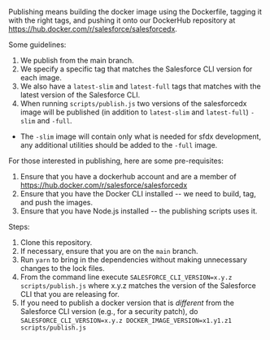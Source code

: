Publishing means building the docker image using the Dockerfile, tagging it with
the right tags, and pushing it onto our DockerHub repository at
https://hub.docker.com/r/salesforce/salesforcedx.

Some guidelines:

1. We publish from the main branch.
1. We specify a specific tag that matches the Salesforce CLI version for each
   image.
1. We also have a `latest-slim` and `latest-full` tags that matches with the latest version of the Salesforce
   CLI.
1. When running `scripts/publish.js` two versions of the salesforcedx image will be published (in addition to `latest-slim` and `latest-full`) `-slim` and `-full`.

- The `-slim` image will contain only what is needed for sfdx development, any additional utilities should be added to the `-full` image.

For those interested in publishing, here are some pre-requisites:

1. Ensure that you have a dockerhub account and are a member of
   https://hub.docker.com/r/salesforce/salesforcedx
1. Ensure that you have the Docker CLI installed -- we need to build, tag, and
   push the images.
1. Ensure that you have Node.js installed -- the publishing scripts uses it.

Steps:

1. Clone this repository.
1. If necessary, ensure that you are on the `main` branch.
1. Run `yarn` to bring in the dependencies without making unnecessary changes to
   the lock files.
1. From the command line execute `SALESFORCE_CLI_VERSION=x.y.z scripts/publish.js` where x.y.z matches the version of the Salesforce CLI
   that you are releasing for.
1. If you need to publish a docker version that is _different_ from the
   Salesforce CLI version (e.g., for a security patch), do
   `SALESFORCE_CLI_VERSION=x.y.z DOCKER_IMAGE_VERSION=x1.y1.z1 scripts/publish.js`
